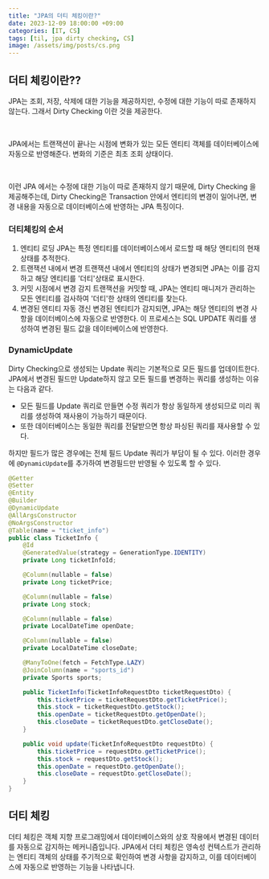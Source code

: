 ```yaml
---
title: "JPA의 더티 체킹이란?"
date: 2023-12-09 18:00:00 +09:00
categories: [IT, CS]
tags: [til, jpa dirty checking, CS]
image: /assets/img/posts/cs.png
---
```


## 더티 체킹이란??
JPA는 조회, 저장, 삭제에 대한 기능을 제공하지만, 수정에 대한 기능이 따로 존재하지않는다.
그래서 Dirty Checking 이란 것을 제공한다.

<br/>

JPA에서는 트랜잭션이 끝나는 시점에 변화가 있는 모든 엔티티 객체를 데이터베이스에 자동으로 반영해준다. 변화의 기준은 최초 조회 상태이다.

<br/> 

이런 JPA 에서는 수정에 대한 기능이 따로 존재하지 않기 때문에, Dirty Checking 을 제공해주는데, Dirty Checking은 Transaction 안에서 엔티티의 변경이 일어나면, 변경 내용을 자동으로 데이터베이스에 반영하는 JPA 특징이다.


### 더티체킹의 순서

1. 엔티티 로딩
	JPA는 특정 엔티티를 데이터베이스에서 로드할 때 해당 엔티티의 현재 상태를 추적한다.
2. 트랜잭션 내에서 변경
	트랜잭션 내에서 엔티티의 상태가 변경되면 JPA는 이를 감지하고 해당 엔티티를 '더티'상태로 표시한다.
3. 커밋 시점에서 변경 감지
	트랜잭션을 커밋할 때, JPA는 엔티티 매니저가 관리하는 모든 엔티티를 검사하여 '더티'한 상태의 엔티티를 찾는다.
4. 변경된 엔티티 자동 갱신
	변경된 엔티티가 감지되면, JPA는 해당 엔티티의 변경 사항을 데이터베이스에 자동으로 반영한다. 이 프로세스는 SQL UPDATE 쿼리를 생성하여 변경된 필드 값을 데이터베이스에 반영한다.
	
### DynamicUpdate
Dirty Checking으로 생성되는 Update 쿼리는 기본적으로 모든 필드를 업데이트한다.    
JPA에서 변경된 필드만 Update하지 않고 모든 필드를 변경하는 쿼리를 생성하는 이유는 다음과 같다.

+ 모든 필드를 Update 쿼리로 만들면 수정 쿼리가 항상 동일하게 생성되므로 미리 쿼리를 생성하여 재사용이 가능하기 때문이다.
+ 또한 데이터베이스는 동일한 쿼리를 전달받으면 항상 파싱된 쿼리를 재사용할 수 있다.

하지만 필드가 많은 경우에는 전체 필드 Update 쿼리가 부담이 될 수 있다. 이러한 경우에 `@DynamicUpdate`를 추가하여 변경필드만 반영될 수 있도록 할 수 있다.

```java
@Getter
@Setter
@Entity
@Builder
@DynamicUpdate
@AllArgsConstructor
@NoArgsConstructor
@Table(name = "ticket_info")
public class TicketInfo {
    @Id
    @GeneratedValue(strategy = GenerationType.IDENTITY)
    private Long ticketInfoId;

    @Column(nullable = false)
    private Long ticketPrice;

    @Column(nullable = false)
    private Long stock;

    @Column(nullable = false)
    private LocalDateTime openDate;

    @Column(nullable = false)
    private LocalDateTime closeDate;

    @ManyToOne(fetch = FetchType.LAZY)
    @JoinColumn(name = "sports_id")
    private Sports sports;

    public TicketInfo(TicketInfoRequestDto ticketRequestDto) {
        this.ticketPrice = ticketRequestDto.getTicketPrice();
        this.stock = ticketRequestDto.getStock();
        this.openDate = ticketRequestDto.getOpenDate();
        this.closeDate = ticketRequestDto.getCloseDate();
    }

    public void update(TicketInfoRequestDto requestDto) {
        this.ticketPrice = requestDto.getTicketPrice();
        this.stock = requestDto.getStock();
        this.openDate = requestDto.getOpenDate();
        this.closeDate = requestDto.getCloseDate();
    }
}
```
	
	
## 더티 체킹 
더티 체킹은 객체 지향 프로그래밍에서 데이터베이스와의 상호 작용에서 변경된 데이터를 자동으로 감지하는 메커니즘입니다. JPA에서 더티 체킹은 영속성 컨텍스트가 관리하는 엔티티 객체의 상태를 주기적으로 확인하여 변경 사항을 감지하고, 이를 데이터베이스에 자동으로 반영하는 기능을 나타냅니다.




